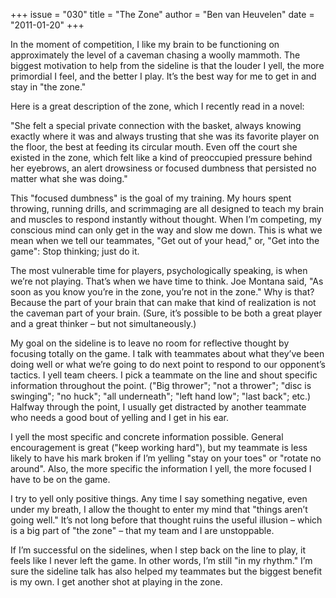 +++
issue = "030"
title = "The Zone"
author = "Ben van Heuvelen"
date = "2011-01-20"
+++

In the moment of competition, I like my brain to be functioning on
approximately the level of a caveman chasing a woolly mammoth. The biggest
motivation to help from the sideline is that the louder I yell, the more
primordial I feel, and the better I play. It’s the best way for me to get in
and stay in "the zone."  
  
Here is a great description of the zone, which I recently read in a novel:  
  
"She felt a special private connection with the basket, always knowing exactly
where it was and always trusting that she was its favorite player on the
floor, the best at feeding its circular mouth. Even off the court she existed
in the zone, which felt like a kind of preoccupied pressure behind her
eyebrows, an alert drowsiness or focused dumbness that persisted no matter
what she was doing."  
  
This "focused dumbness" is the goal of my training. My hours spent throwing,
running drills, and scrimmaging are all designed to teach my brain and muscles
to respond instantly without thought. When I’m competing, my conscious mind
can only get in the way and slow me down. This is what we mean when we tell
our teammates, "Get out of your head," or, "Get into the game": Stop thinking;
just do it.  
  
The most vulnerable time for players, psychologically speaking, is when we’re
not playing. That’s when we have time to think. Joe Montana said, "As soon as
you know you’re in the zone, you’re not in the zone." Why is that? Because the
part of your brain that can make that kind of realization is not the caveman
part of your brain. (Sure, it’s possible to be both a great player and a great
thinker – but not simultaneously.)  
  
My goal on the sideline is to leave no room for reflective thought by focusing
totally on the game. I talk with teammates about what they’ve been doing well
or what we’re going to do next point to respond to our opponent’s tactics. I
yell team cheers. I pick a teammate on the line and shout specific information
throughout the point. ("Big thrower"; "not a thrower"; "disc is swinging"; "no
huck"; "all underneath"; "left hand low"; "last back"; etc.) Halfway through
the point, I usually get distracted by another teammate who needs a good bout
of yelling and I get in his ear.  
  
I yell the most specific and concrete information possible. General
encouragement is great ("keep working hard"), but my teammate is less likely
to have his mark broken if I’m yelling "stay on your toes" or "rotate no
around". Also, the more specific the information I yell, the more focused I
have to be on the game.  
  
I try to yell only positive things. Any time I say something negative, even
under my breath, I allow the thought to enter my mind that "things aren’t
going well." It’s not long before that thought ruins the useful illusion –
which is a big part of "the zone" – that my team and I are unstoppable.  
  
If I’m successful on the sidelines, when I step back on the line to play, it
feels like I never left the game. In other words, I’m still "in my rhythm."
I’m sure the sideline talk has also helped my teammates but the biggest
benefit is my own. I get another shot at playing in the zone.
